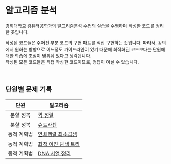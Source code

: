 # 알고리즘 분석

경희대학교 컴퓨터공학과의 알고리즘분석 수업의 실습을 수행하며 작성한 코드를 정리한 곳입니다.<br>

작성된 코드들은 주어진 부분 코드의 구현 파트를 직접 구현하는 것입니다. 따라서, 강의에서 원하는 방향으로 어느정도 가이드라인이 있기 때문에 최적화된 코드보다는 단원에 대한 학습에 초점이 맞춰줘 있다고 생각됩니다.<br>
작성된 모든 코드들은 직접 작성한 코드이므로, 정답이 아닐 수 있습니다.

<br>

## 단원별 문제 기록

|단원|알고리즘|
|:---:|---|
|분할 정복|[퀵 정렬](Chap02_Divide-and-Conquer/QuickSort.py)|
|분할 정복|[슈트라센](Chap02_Divide-and-Conquer/Strassen.py)|
|동적 계획법|[연쇄행렬 최소곱셈](Chap03_Dynamic-Programming/Matrix-Chain-Multiplication.py)|
|동적 계획법|[최적 이진 탐색 트리](Chap03_Dynamic-Programming/Optimal-Binary-Search-Tree.py)|
|동적 계획법|[DNA 서열 정리](Chap03_Dynamic-Programming/DNA-Sequence-Alignment.py)|